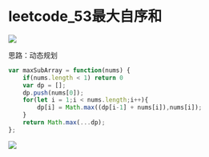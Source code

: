 # leetcode_53最大自序和

![](https://i.loli.net/2021/05/13/54iaEKyzGemF6pj.png)



思路：动态规划

```javascript
var maxSubArray = function(nums) {
    if(nums.length < 1) return 0
    var dp = [];
    dp.push(nums[0]);
    for(let i = 1;i < nums.length;i++){
        dp[i] = Math.max((dp[i-1] + nums[i]),nums[i]);
    }
    return Math.max(...dp);
};
```

![](https://i.loli.net/2021/05/13/12s53KpnjrbwYxA.png)
